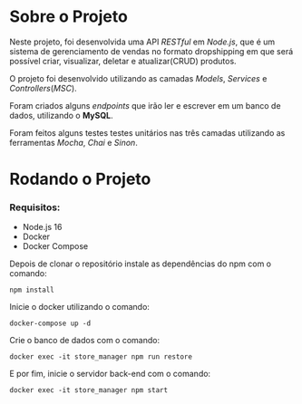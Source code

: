 # Sobre o Projeto

Neste projeto, foi desenvolvida uma API _RESTful_ em _Node.js_, que é um sistema de gerenciamento de vendas no formato dropshipping em que será possível criar, visualizar, deletar e atualizar(CRUD) produtos.

O projeto foi desenvolvido utilizando as camadas _Models_, _Services_ e _Controllers_(_MSC_).

Foram criados alguns _endpoints_ que irão ler e escrever em um banco de dados, utilizando o **MySQL**.

Foram feitos alguns testes testes unitários nas três camadas utilizando as ferramentas _Mocha_, _Chai_ e _Sinon_.

# Rodando o Projeto

### Requisitos:
- Node.js 16
- Docker
- Docker Compose

Depois de clonar o repositório instale as dependências do npm com o comando:
```
npm install
```
Inicie o docker utilizando o comando:
```
docker-compose up -d
```
Crie o banco de dados com o comando:
```
docker exec -it store_manager npm run restore
```
E por fim, inicie o servidor back-end com o comando:
```
docker exec -it store_manager npm start
```
